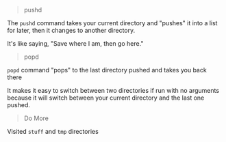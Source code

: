 >pushd

The `pushd` command takes your current directory and "pushes" it into a list for later, then it changes to another directory. 

It's like saying, "Save where I am, then go here."

>popd

`popd` command "pops" to the last directory pushed and takes you back there

It makes it easy to switch between two directories if run with no arguments because it will switch between your current directory and the last one pushed. 

>Do More

Visited `stuff` and `tmp` directories
